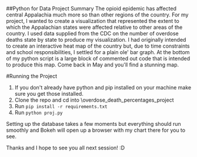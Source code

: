 ##Python for Data Project Summary
The opioid epidemic has affected central Appalachia much more so than other regions of the country. For my project, I wanted to create a visualization that represented the extent to which the Appalachian states were affected relative to other areas of the country. I used data supplied from the CDC on the number of overdose deaths state by state to produce my visualization. I had originally intended to create an interactive heat map of the country but, due to time constraints and school responsibilities, I settled for a plain ole' bar graph. At the bottom of my python script is a large block of commented out code that is intended to produce this map. Come back in May and you'll find a stunning map.

#Running the Project
1. If you don't already have python and pip installed on your machine make sure you get those installed.
2. Clone the repo and cd into \overdose_death_percentages_project
3. Run `pip install -r requirements.txt`
4. Run `python proj.py` 

Setting up the database takes a few moments but everything should run smoothly and Bokeh will open up a browser with my chart there for you to see.

Thanks and I hope to see you all next session! :D 


